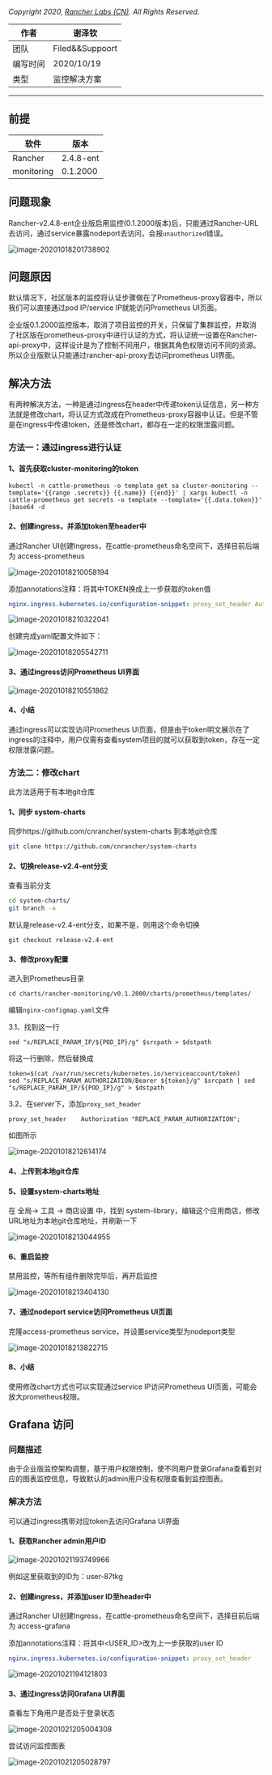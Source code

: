 *Copyright  2020, [Rancher Labs (CN)](https://www.rancher.cn/). All Rights Reserved.*

|作者|谢泽钦|
|---|---|
|团队|Filed&&Suppoort
|编写时间|2020/10/19
|类型|监控解决方案

---

## 前提

| 软件       | 版本      |
| ---------- | --------- |
| Rancher    | 2.4.8-ent |
| monitoring | 0.1.2000  |



## 问题现象

Rancher-v2.4.8-ent企业版启用监控(0.1.2000版本)后，只能通过Rancher-URL去访问，通过service暴露nodeport去访问，会报`unauthorized`错误。

![image-20201018201738902](https://s1.ax1x.com/2020/10/18/0jd58K.png)


## 问题原因

默认情况下，社区版本的监控将认证步骤做在了Prometheus-proxy容器中，所以我们可以直接通过pod IP/service IP就能访问Prometheus UI页面。

企业版0.1.2000监控版本，取消了项目监控的开关，只保留了集群监控，并取消了社区版在prometheus-proxy中进行认证的方式，将认证统一设置在Rancher-api-proxy中，这样设计是为了控制不同用户，根据其角色权限访问不同的资源。所以企业版默认只能通过rancher-api-proxy去访问prometheus UI界面。


## 解决方法

有两种解决方法，一种是通过ingress在header中传递token认证信息，另一种方法就是修改chart，将认证方式改成在Prometheus-proxy容器中认证。但是不管是在ingress中传递token，还是修改chart，都存在一定的权限泄露问题。

### 方法一：通过ingress进行认证

#### 1、首先获取cluster-monitoring的token

```
kubectl -n cattle-prometheus -o template get sa cluster-monitoring --template='{{range .secrets}} {{.name}} {{end}}' | xargs kubectl -n cattle-prometheus get secrets -o template --template='{{.data.token}}' |base64 -d
```

#### 2、创建ingress，并添加token至header中

通过Rancher UI创建Ingress，在cattle-prometheus命名空间下，选择目前后端为 access-prometheus

![image-20201018210058194](https://s1.ax1x.com/2020/10/18/0jwWLQ.png)

添加annotations注释：将其中TOKEN换成上一步获取的token值

```yaml
nginx.ingress.kubernetes.io/configuration-snippet: proxy_set_header Authorization "Bearer <TOKEN>";
```

![image-20201018210322041](https://s1.ax1x.com/2020/10/18/0jw4ds.png)



创建完成yaml配置文件如下：

![image-20201018205542711](https://s1.ax1x.com/2020/10/18/0jwhZj.png)


#### 3、通过ingress访问Prometheus UI界面

![image-20201018210551862](https://s1.ax1x.com/2020/10/18/0jwRsg.png)


#### 4、小结
通过ingress可以实现访问Prometheus UI页面，但是由于token明文展示在了ingress的注释中，用户仅需有查看system项目的就可以获取到token，存在一定权限泄露问题。


### 方法二：修改chart

此方法适用于有本地git仓库

#### 1、同步 system-charts

同步https://github.com/cnrancher/system-charts 到本地git仓库

```bash
git clone https://github.com/cnrancher/system-charts
```



#### 2、切换release-v2.4-ent分支

查看当前分支

```bash
cd system-charts/
git branch -a
```

默认是release-v2.4-ent分支，如果不是，则用这个命令切换

```
git checkout release-v2.4-ent
```



#### 3、修改proxy配置

进入到Prometheus目录

```
cd charts/rancher-monitoring/v0.1.2000/charts/prometheus/templates/
```

编辑`nginx-configmap.yaml`文件

3.1、找到这一行

```
sed "s/REPLACE_PARAM_IP/${POD_IP}/g" $srcpath > $dstpath
```

将这一行删除，然后替换成

```
token=$(cat /var/run/secrets/kubernetes.io/serviceaccount/token)
sed "s/REPLACE_PARAM_AUTHORIZATION/Bearer ${token}/g" $srcpath | sed "s/REPLACE_PARAM_IP/${POD_IP}/g" > $dstpath
```

3.2、在server下，添加`proxy_set_header`
```
proxy_set_header    Authorization "REPLACE_PARAM_AUTHORIZATION";
```

如图所示


![image-20201018212614174](https://s1.ax1x.com/2020/10/19/0v3MiF.png)



#### 4、上传到本地git仓库



#### 5、设置system-charts地址

在 全局-> 工具 -> 商店设置 中，找到 system-library，编辑这个应用商店，修改URL地址为本地git仓库地址，并刷新一下

![image-20201018213044955](https://s1.ax1x.com/2020/10/18/0jwcz8.png)



#### 6、重启监控

禁用监控，等所有组件删除完毕后，再开启监控

![image-20201018213404130](https://s1.ax1x.com/2020/10/18/0jwyJP.png)



#### 7、通过nodeport service访问Prometheus UI页面
克隆access-prometheus service，并设置service类型为nodeport类型

![image-20201018213822715](https://s1.ax1x.com/2020/10/18/0jw6Rf.png)

#### 8、小结

使用修改chart方式也可以实现通过service IP访问Prometheus UI页面，可能会放大prometheus权限。


## Grafana 访问


### 问题描述

由于企业版监控架构调整，基于用户权限控制，使不同用户登录Grafana查看到对应的图表监控信息，导致默认的admin用户没有权限查看到监控图表。



### 解决方法

可以通过ingress携带对应token去访问Grafana UI界面



#### 1、获取Rancher admin用户ID

![image-20201021193749966](https://s1.ax1x.com/2020/10/21/BPJwDO.png)

例如这里获取到的ID为：user-87tkg



#### 2、创建ingress，并添加user ID至header中

通过Rancher UI创建Ingress，在cattle-prometheus命名空间下，选择目前后端为 access-grafana

添加annotations注释：将其中<USER_ID>改为上一步获取的user ID

```yaml
nginx.ingress.kubernetes.io/configuration-snippet: proxy_set_header    X-RANCHER-USER "<USER_ID>";
```



![image-20201021194121803](https://s1.ax1x.com/2020/10/21/BPJUv6.png)



#### 3、通过ingress访问Grafana UI界面

查看左下角用户是否处于登录状态

![image-20201021205004308](https://s1.ax1x.com/2020/10/21/BPJt81.png)

尝试访问监控图表

![image-20201021205028797](https://s1.ax1x.com/2020/10/21/BPJNgx.png)